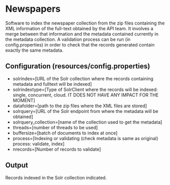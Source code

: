 # Newspapers

Software to index the newspaper collection from the zip files containing the XML information of the full-text obtained by the API team. It involves a merge between that information and the  metadata contained currently in the metadata collection. A validation process can be run (in config.properties) in order to check that the records generated contain exactly the same metadata.

## Configuration (resources/config.properties)
* solrindex=[URL of the Solr collection where the records containing metadata and fulltext will be indexed]
* solrindextype=[Type of SolrClient where the records will be indexed: single, concurrent, cloud. IT DOES NOT HAVE ANY IMPACT FOR THE MOMENT]
* datafolder=[path to the zip files where the XML files are stored]
* solrquery=[URL of the Solr endpoint from where the metadata will be obtained]
* solrquery_collection=[name of the collection used to get the metadata]
* threads=[number of threads to be used]
* buffersize=[batch of documents to index at once]
* process=[Indexing or validating (check metadata is same as original) process: validate, index]
* nrecords=[Number of records to validate]

## Output
Records indexed in the Solr collection indicated.